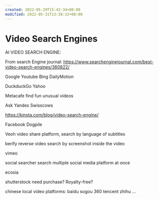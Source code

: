 ```yaml
---
created: 2022-05-29T15:42:34+08:00
modified: 2022-05-31T13:38:32+08:00
---
```


# Video Search Engines

AI VIDEO SEARCH ENGINE:


From search Engine journal:
https://www.searchenginejournal.com/best-video-search-engines/360822/

Google Youtube Bing 
DailyMotion 

DuckduckGo Yahoo 

Metacafe
find fun unusual videos

Ask Yandex Swisscows

https://kinsta.com/blog/video-search-engine/

Facebook Dogpile

 Veoh
video share platform, search by language of subtitles

berify
reverse video search by screenshot inside the video

vimeo

social searcher
search multiple social media platform at once

ecosia

shutterstock
need purchase? Royalty-free?

chinese local video platforms:
baidu sogou 360 tencent  zhihu ...
